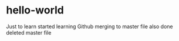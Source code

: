 # hello-world
Just to learn
started learning Github
merging to master file also done
deleted master file
